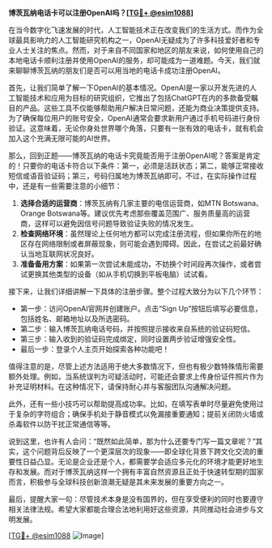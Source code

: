 **博茨瓦纳电话卡可以注册OpenAI吗？[[TG💪+ @esim1088](https://t.me/s/esim1088)]**

在当今数字化飞速发展的时代，人工智能技术正在改变我们的生活方式。而作为全球最具影响力的人工智能研究机构之一，OpenAI无疑成为了许多科技爱好者和专业人士关注的焦点。然而，对于来自不同国家和地区的朋友来说，如何使用自己的本地电话卡顺利注册并使用OpenAI的服务，却可能成为一道难题。今天，我们就来聊聊博茨瓦纳的朋友们是否可以用当地的电话卡成功注册OpenAI。

首先，让我们简单了解一下OpenAI的基本情况。OpenAI是一家以开发先进的人工智能技术和应用为目标的研究组织，它推出了包括ChatGPT在内的多款备受瞩目的产品。这些工具不仅能够帮助用户解决日常问题，还能为商业决策提供支持。为了确保每位用户的账号安全，OpenAI通常会要求新用户通过手机号码进行身份验证。这意味着，无论你身处世界哪个角落，只要有一张有效的电话卡，就有机会加入这个充满无限可能的AI世界。

那么，回到正题——博茨瓦纳的电话卡究竟能否用于注册OpenAI呢？答案是肯定的！只要你的电话卡符合以下条件：第一，必须是活跃状态；第二，能够正常接收短信或语音验证码；第三，号码归属地为博茨瓦纳即可。不过，在实际操作过程中，还是有一些需要注意的小细节：

1. **选择合适的运营商**：博茨瓦纳有几家主要的电信运营商，如MTN Botswana、Orange Botswana等。建议优先考虑那些覆盖范围广、服务质量高的运营商，这样可以避免因信号问题导致验证失败的情况发生。
2. **检查网络环境**：虽然理论上任何地方都可以完成注册流程，但如果你所在的地区存在网络限制或者屏蔽现象，则可能会遇到障碍。因此，在尝试之前最好确认当地互联网状况良好。
3. **准备备用方案**：如果第一次尝试未能成功，不妨换个时间段再次操作，或者尝试更换其他类型的设备（如从手机切换到平板电脑）试试看。

接下来，让我们详细讲解一下具体的注册步骤。整个过程大致分为以下几个环节：

- 第一步：访问OpenAI官网并创建账户。点击“Sign Up”按钮后填写必要信息，包括姓名、邮箱地址以及所选密码。
- 第二步：输入博茨瓦纳电话号码，并按照提示接收来自系统的验证码短信。
- 第三步：输入收到的验证码完成绑定，同时设置两步验证增强安全性。
- 最后一步：登录个人主页开始探索各种功能吧！

值得注意的是，尽管上述方法适用于绝大多数情况下，但也有极少数特殊情形需要额外处理。例如，当系统误判为可疑活动时，可能还会要求上传身份证件照片作为补充证明材料。在这种情况下，请保持耐心并与客服团队沟通解决问题。

此外，还有一些小技巧可以帮助提高成功率。比如，在填写表单时尽量避免使用过于复杂的字符组合；确保手机处于静音模式以免漏接重要通知；提前关闭防火墙或杀毒软件以防干扰正常通信等等。

说到这里，也许有人会问：“既然如此简单，那为什么还要专门写一篇文章呢？”其实，这个问题背后反映了一个更深层次的现象——即全球化背景下跨文化交流的重要性日益凸显。无论是企业还是个人，都需要学会适应多元化的环境才能更好地生存和发展。而对于博茨瓦纳这样一个拥有丰富自然资源且正处于快速转型期的国家而言，积极参与全球科技创新浪潮无疑是其未来发展的重要方向之一。

最后，提醒大家一句：尽管技术本身是没有国界的，但在享受便利的同时也要遵守相关法律法规。希望大家都能合理合法地利用好这些资源，共同推动社会进步与文明发展。

[[TG💪+ @esim1088](https://t.me/s/esim1088) ![Image](https://i.postimg.cc/4NQfJmqS/Snipaste-2025-05-13-00-14-12.png)]